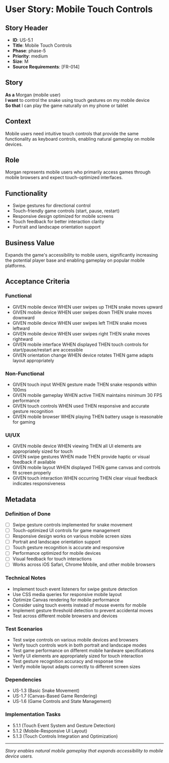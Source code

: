 # User Story: Mobile Touch Controls

## Story Header

- **ID**: US-5.1
- **Title**: Mobile Touch Controls
- **Phase**: phase-5
- **Priority**: medium
- **Size**: M
- **Source Requirements**: [FR-014]

## Story

**As a** Morgan (mobile user)  
**I want** to control the snake using touch gestures on my mobile device  
**So that** I can play the game naturally on my phone or tablet

## Context

Mobile users need intuitive touch controls that provide the same functionality as keyboard controls, enabling natural gameplay on mobile devices.

## Role

Morgan represents mobile users who primarily access games through mobile browsers and expect touch-optimized interfaces.

## Functionality

- Swipe gestures for directional control
- Touch-friendly game controls (start, pause, restart)
- Responsive design optimized for mobile screens
- Touch feedback for better interaction clarity
- Portrait and landscape orientation support

## Business Value

Expands the game's accessibility to mobile users, significantly increasing the potential player base and enabling gameplay on popular mobile platforms.

## Acceptance Criteria

### Functional

- GIVEN mobile device WHEN user swipes up THEN snake moves upward
- GIVEN mobile device WHEN user swipes down THEN snake moves downward
- GIVEN mobile device WHEN user swipes left THEN snake moves leftward
- GIVEN mobile device WHEN user swipes right THEN snake moves rightward
- GIVEN mobile interface WHEN displayed THEN touch controls for start/pause/restart are accessible
- GIVEN orientation change WHEN device rotates THEN game adapts layout appropriately

### Non-Functional

- GIVEN touch input WHEN gesture made THEN snake responds within 100ms
- GIVEN mobile gameplay WHEN active THEN maintains minimum 30 FPS performance
- GIVEN touch controls WHEN used THEN responsive and accurate gesture recognition
- GIVEN mobile browser WHEN playing THEN battery usage is reasonable for gaming

### UI/UX

- GIVEN mobile device WHEN viewing THEN all UI elements are appropriately sized for touch
- GIVEN swipe gestures WHEN made THEN provide haptic or visual feedback if available
- GIVEN mobile layout WHEN displayed THEN game canvas and controls fit screen properly
- GIVEN touch interaction WHEN occurring THEN clear visual feedback indicates responsiveness

## Metadata

### Definition of Done

- [ ] Swipe gesture controls implemented for snake movement
- [ ] Touch-optimized UI controls for game management
- [ ] Responsive design works on various mobile screen sizes
- [ ] Portrait and landscape orientation support
- [ ] Touch gesture recognition is accurate and responsive
- [ ] Performance optimized for mobile devices
- [ ] Visual feedback for touch interactions
- [ ] Works across iOS Safari, Chrome Mobile, and other mobile browsers

### Technical Notes

- Implement touch event listeners for swipe gesture detection
- Use CSS media queries for responsive mobile layout
- Optimize Canvas rendering for mobile performance
- Consider using touch events instead of mouse events for mobile
- Implement gesture threshold detection to prevent accidental moves
- Test across different mobile browsers and devices

### Test Scenarios

- Test swipe controls on various mobile devices and browsers
- Verify touch controls work in both portrait and landscape modes
- Test game performance on different mobile hardware specifications
- Verify UI elements are appropriately sized for touch interaction
- Test gesture recognition accuracy and response time
- Verify mobile layout adapts correctly to different screen sizes

### Dependencies

- US-1.3 (Basic Snake Movement)
- US-1.7 (Canvas-Based Game Rendering)
- US-1.6 (Game Controls and State Management)

### Implementation Tasks

- 5.1.1 (Touch Event System and Gesture Detection)
- 5.1.2 (Mobile-Responsive UI Layout)
- 5.1.3 (Touch Controls Integration and Optimization)

---

_Story enables natural mobile gameplay that expands accessibility to mobile device users._
